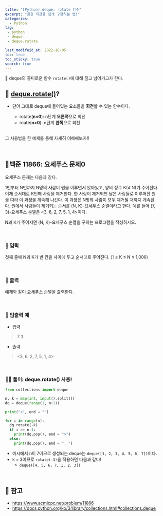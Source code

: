 ```yaml
---
title: "[Python] deque: rotate 함수"
excerpt: "원형 회전을 쉽게 구현하는 법!"
categories:
  - Python
tag:
 - python
 - deque
 - deque.rotate

last_modifeid_at: 2022-10-05
toc: true
toc_sticky: true
search: true
---
```


🙂 deque의 흥미로운 함수 `rotate()`에 대해 짚고 넘어가고자 한다.

## 👩 [deque.rotate()](https://docs.python.org/ko/3/library/collections.html#collections.deque)?

* 단어 그대로 deque에 들어있는 요소들을 **회전**할 수 있는 함수이다.
  * rotate(**n<0**): n단계 **오른쪽**으로 회전
  * roate(**n>0**): n단계 **왼쪽**으로 회전

  <br>

그 사용법을 한 예제를 통해 자세히 이해해보자!!


<br>

## 📝백준 11866: 요세푸스 문제0
요세푸스 문제는 다음과 같다.

1번부터 N번까지 N명의 사람이 원을 이루면서 앉아있고, 양의 정수 K(≤ N)가 주어진다. 이제 순서대로 K번째 사람을 제거한다. 한 사람이 제거되면 남은 사람들로 이루어진 원을 따라 이 과정을 계속해 나간다. 이 과정은 N명의 사람이 모두 제거될 때까지 계속된다. 원에서 사람들이 제거되는 순서를 (N, K)-요세푸스 순열이라고 한다. 예를 들어 (7, 3)-요세푸스 순열은 <3, 6, 2, 7, 5, 1, 4>이다.

N과 K가 주어지면 (N, K)-요세푸스 순열을 구하는 프로그램을 작성하시오.

<br>

### 👩 입력
첫째 줄에 N과 K가 빈 칸을 사이에 두고 순서대로 주어진다. (1 ≤ K ≤ N ≤ 1,000)

<br>

### 👩 출력
예제와 같이 요세푸스 순열을 출력한다.

<br>

### 👩 입출력 예
* 입력

> 7 3

* 출력

> <3, 6, 2, 7, 5, 1, 4>

<br>

### 🙋‍♀️ 풀이: deque.rotate() 사용!

```python
from collections import deque

n, k = map(int, input().split())
dq = deque(range(1, n+1))

print("<", end = "")

for i in range(n):
  dq.rotate(-k)
  if i == n-1:
    print(dq.pop(), end = ">")
  else:
    print(dq.pop(), end = ", ")
```

* 예시에서 n이 7이므로 생성되는 deque는 `deque([1, 2, 3, 4, 5, 6, 7])`이다.
* k = 3이므로 `rotate(-3)`을 적용하면 다음과 같다!
  * `deque([4, 5, 6, 7, 1, 2, 3])`

<br>

## 📃 참고
* <https://www.acmicpc.net/problem/11866>
* <https://docs.python.org/ko/3/library/collections.html#collections.deque>


